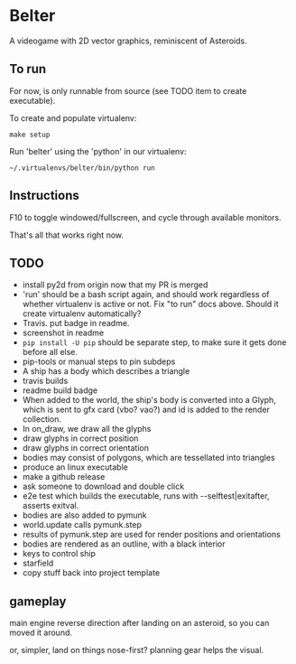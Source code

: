 # Belter

A videogame with 2D vector graphics, reminiscent of Asteroids.

## To run

For now, is only runnable from source (see TODO item to create executable).

To create and populate virtualenv:

    make setup

Run 'belter' using the 'python' in our virtualenv:

    ~/.virtualenvs/belter/bin/python run

## Instructions

F10 to toggle windowed/fullscreen, and cycle through available monitors.

That's all that works right now.

## TODO

* install py2d from origin now that my PR is merged
* 'run' should be a bash script again, and should work regardless of whether virtualenv is active or not. Fix "to run" docs above. Should it create virtualenv automatically?
* Travis. put badge in readme.
* screenshot in readme
* `pip install -U pip` should be separate step, to make sure it gets done before all else.
* pip-tools or manual steps to pin subdeps
* A ship has a body which describes a triangle
* travis builds
* readme build badge
* When added to the world, the ship's body is converted into a Glyph,
  which is sent to gfx card (vbo? vao?) and id is added to the render
  collection.
* In on_draw, we draw all the glyphs
* draw glyphs in correct position
* draw glyphs in correct orientation
* bodies may consist of polygons, which are tessellated into triangles
* produce an linux executable
* make a github release
* ask someone to download and double click
* e2e test which builds the executable, runs with --selftest|exitafter,
  asserts exitval.
* bodies are also added to pymunk
* world.update calls pymunk.step
* results of pymunk.step are used for render positions and orientations
* bodies are rendered as an outline, with a black interior
* keys to control ship
* starfield
* copy stuff back into project template

## gameplay

main engine reverse direction after landing on an asteroid, so you can moved it around.

or, simpler, land on things nose-first? planning gear helps the visual.
